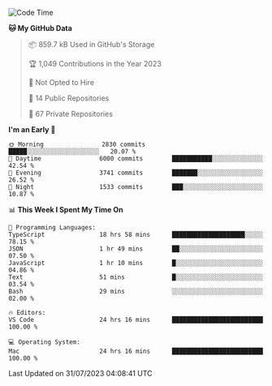 <!--START_SECTION:waka-->
![Code Time](http://img.shields.io/badge/Code%20Time-4%2C397%20hrs%2013%20mins-blue)

**🐱 My GitHub Data** 

> 📦 859.7 kB Used in GitHub's Storage 
 > 
> 🏆 1,049 Contributions in the Year 2023
 > 
> 🚫 Not Opted to Hire
 > 
> 📜 14 Public Repositories 
 > 
> 🔑 67 Private Repositories 
 > 
**I'm an Early 🐤** 

```text
🌞 Morning                2830 commits        █████░░░░░░░░░░░░░░░░░░░░   20.07 % 
🌆 Daytime                6000 commits        ███████████░░░░░░░░░░░░░░   42.54 % 
🌃 Evening                3741 commits        ███████░░░░░░░░░░░░░░░░░░   26.52 % 
🌙 Night                  1533 commits        ███░░░░░░░░░░░░░░░░░░░░░░   10.87 % 
```


📊 **This Week I Spent My Time On** 

```text
💬 Programming Languages: 
TypeScript               18 hrs 58 mins      ████████████████████░░░░░   78.15 % 
JSON                     1 hr 49 mins        ██░░░░░░░░░░░░░░░░░░░░░░░   07.50 % 
JavaScript               1 hr 10 mins        █░░░░░░░░░░░░░░░░░░░░░░░░   04.86 % 
Text                     51 mins             █░░░░░░░░░░░░░░░░░░░░░░░░   03.54 % 
Bash                     29 mins             ░░░░░░░░░░░░░░░░░░░░░░░░░   02.00 % 

🔥 Editors: 
VS Code                  24 hrs 16 mins      █████████████████████████   100.00 % 

💻 Operating System: 
Mac                      24 hrs 16 mins      █████████████████████████   100.00 % 
```


 Last Updated on 31/07/2023 04:08:41 UTC
<!--END_SECTION:waka-->

